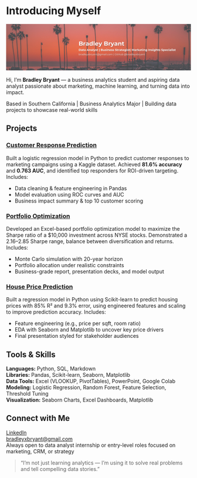 # Introducing Myself

![Bradley Bryant Banner](https://raw.githubusercontent.com/bradleyxbryant/bradleyxbryant/main/banner.png)

Hi, I’m **Bradley Bryant** — a business analytics student and aspiring data analyst passionate about marketing, machine learning, and turning data into impact.

Based in Southern California | Business Analytics Major | Building data projects to showcase real-world skills



## Projects

### [Customer Response Prediction](https://github.com/bradleyxbryant/Customer-Response-Prediction)
Built a logistic regression model in Python to predict customer responses to marketing campaigns using a Kaggle dataset. Achieved **81.6% accuracy** and **0.763 AUC**, and identified top responders for ROI-driven targeting. Includes:
- Data cleaning & feature engineering in Pandas
- Model evaluation using ROC curves and AUC
- Business impact summary & top 10 customer scoring

### [Portfolio Optimization](https://github.com/bradleyxbryant/portfolio_optimization)
Developed an Excel-based portfolio optimization model to maximize the Sharpe ratio of a $10,000 investment across NYSE stocks. Demonstrated a 2.16–2.85 Sharpe range, balance between diversification and returns. Includes:
- Monte Carlo simulation with 20-year horizon
- Portfolio allocation under realistic constraints
- Business-grade report, presentation decks, and model output

### [House Price Prediction](https://github.com/bradleyxbryant/House_Price_Prediction)
Built a regression model in Python using Scikit-learn to predict housing prices with 85% R² and 9.3% error, using engineered features and scaling to improve prediction accuracy. Includes:
- Feature engineering (e.g., price per sqft, room ratio)
- EDA with Seaborn and Matplotlib to uncover key price drivers
- Final presentation styled for stakeholder audiences



## Tools & Skills

**Languages:** Python, SQL, Markdown  
**Libraries:** Pandas, Scikit-learn, Seaborn, Matplotlib  
**Data Tools:** Excel (VLOOKUP, PivotTables), PowerPoint, Google Colab  
**Modeling:** Logistic Regression, Random Forest, Feature Selection, Threshold Tuning  
**Visualization:** Seaborn Charts, Excel Dashboards, Matplotlib  



## Connect with Me

[LinkedIn](https://www.linkedin.com/in/bradleyxbryant/)  
bradleyxbryant@gmail.com  
Always open to data analyst internship or entry-level roles focused on marketing, CRM, or strategy



> “I’m not just learning analytics — I’m using it to solve real problems and tell compelling data stories.”
